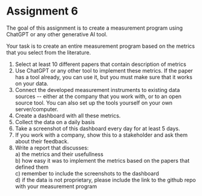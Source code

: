 # Assignment 6

The goal of this assignment is to create a measurement program using ChatGPT or any other generative AI tool.

Your task is to create an entire measurement program based on the metrics that you select from the literature. 

1. Select at least 10 different papers that contain description of metrics
2. Use ChatGPT or any other tool to implement these metrics. If the paper has a tool already, you can use it, but you must make sure that it works on your data.
3. Connect the developed measurement instruments to existing data sources -- either at the company that you work with, or to an open source tool. You can also set up the tools yourself on your own server/computer.
4. Create a dashboard with all these metrics.
5. Collect the data on a daily basis
6. Take a screenshot of this dashboard every day for at least 5 days. 
7. If you work with a company, show this to a stakeholder and ask them about their feedback.
8. Write a report that discusses:<br/>
a) the metrics and their usefullness <br/>
b) how easy it was to implement the metrics based on the papers that defined them <br/>
c) remember to include the screenshots to the dashboard <br/>
d) if the data is not proprietary, please include the link to the github repo with your measurement program